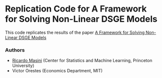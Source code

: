 # Replication Code for A Framework for Solving Non-Linear DSGE Models

This code replicates the results of the paper [A Framework for Solving Non-Linear DSGE Models](https://papers.ssrn.com/sol3/papers.cfm?abstract_id=3414589)

### Authors
* [Ricardo Masini](https://sites.google.com/site/ricardomasini/) (Center for Statistics and Machine Learning, Princeton University)
* Victor Orestes (Economics Department, MIT)


